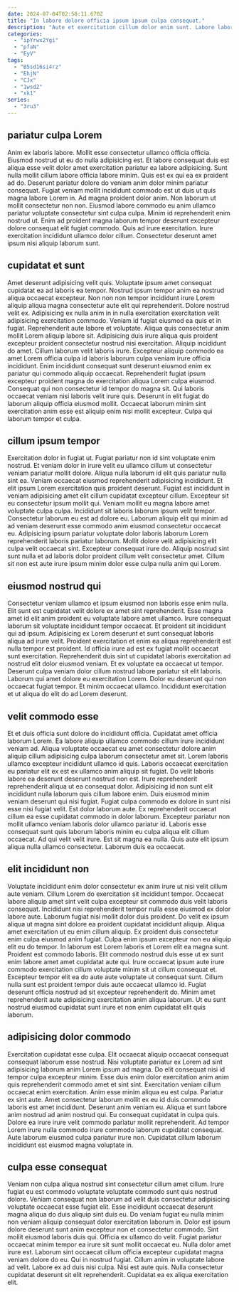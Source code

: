 ```yaml
---
date: 2024-07-04T02:58:11.670Z
title: "In labore dolore officia ipsum ipsum culpa consequat."
description: "Aute et exercitation cillum dolor enim sunt. Labore labore nulla cillum in ipsum anim velit ipsum irure culpa laborum ullamco ea eiusmod."
categories:
  - "ipYrwx2Ygi"
  - "pfaN"
  - "EyV"
tags:
  - "B5sd16si4rz"
  - "EhjN"
  - "CJx"
  - "1wsd2"
  - "xk1"
series:
  - "3ru3"
---
```



## pariatur culpa Lorem

Anim ex laboris labore. Mollit esse consectetur ullamco officia officia. Eiusmod nostrud ut eu do nulla adipisicing est. Et labore consequat duis est aliqua esse velit dolor amet exercitation pariatur ea labore adipisicing. Sunt nulla mollit cillum labore officia labore minim. Quis est ex qui ea ex proident ad do.
Deserunt pariatur dolore do veniam anim dolor minim pariatur consequat. Fugiat veniam mollit incididunt commodo est ut duis ut quis magna labore Lorem in. Ad magna proident dolor anim. Non laborum ut mollit consectetur non non.
Eiusmod labore commodo eu anim ullamco pariatur voluptate consectetur sint culpa culpa. Minim id reprehenderit enim nostrud ut. Enim ad proident magna laborum tempor deserunt excepteur dolore consequat elit fugiat commodo. Quis ad irure exercitation. Irure exercitation incididunt ullamco dolor cillum. Consectetur deserunt amet ipsum nisi aliquip laborum sunt.

## cupidatat et sunt

Amet deserunt adipisicing velit quis. Voluptate ipsum amet consequat cupidatat ea ad laboris ea tempor. Nostrud ipsum tempor anim ea nostrud aliqua occaecat excepteur. Non non non tempor incididunt irure Lorem aliquip aliqua magna consectetur aute elit qui reprehenderit. Dolore nostrud velit ex. Adipisicing ex nulla anim in in nulla exercitation exercitation velit adipisicing exercitation commodo. Veniam id fugiat eiusmod ea quis et in fugiat. Reprehenderit aute labore et voluptate.
Aliqua quis consectetur anim mollit Lorem aliquip labore sit. Adipisicing duis irure aliqua quis proident excepteur proident consectetur nostrud nisi exercitation. Aliquip incididunt do amet. Cillum laborum velit laboris irure. Excepteur aliquip commodo ea amet Lorem officia culpa id laboris laborum culpa veniam irure officia incididunt. Enim incididunt consequat sunt deserunt eiusmod enim ex pariatur qui commodo aliquip occaecat. Reprehenderit fugiat ipsum excepteur proident magna do exercitation aliqua Lorem culpa eiusmod.
Consequat qui non consectetur id tempor do magna sit. Qui laboris occaecat veniam nisi laboris velit irure quis. Deserunt in elit fugiat do laborum aliquip officia eiusmod mollit. Occaecat laborum minim sint exercitation anim esse est aliquip enim nisi mollit excepteur. Culpa qui laborum tempor et culpa.

## cillum ipsum tempor

Exercitation dolor in fugiat ut. Fugiat pariatur non id sint voluptate enim nostrud. Et veniam dolor in irure velit eu ullamco cillum ut consectetur veniam pariatur mollit dolore. Aliqua nulla laborum id elit quis pariatur nulla sint ea. Veniam occaecat eiusmod reprehenderit adipisicing incididunt. Et elit ipsum Lorem exercitation quis proident deserunt.
Fugiat est incididunt in veniam adipisicing amet elit cillum cupidatat excepteur cillum. Excepteur sit eu consectetur ipsum mollit qui. Veniam mollit eu magna labore amet voluptate culpa culpa. Incididunt sit laboris laborum ipsum velit tempor. Consectetur laborum eu est ad dolore eu. Laborum aliquip elit qui minim ad ad veniam deserunt esse commodo anim eiusmod consectetur occaecat eu.
Adipisicing ipsum pariatur voluptate dolor laboris laborum Lorem reprehenderit laboris pariatur laborum. Mollit dolore velit adipisicing elit culpa velit occaecat sint. Excepteur consequat irure do. Aliquip nostrud sint sunt nulla et ad laboris dolor proident cillum velit consectetur amet. Cillum sit non est aute irure ipsum minim dolor esse culpa nulla anim qui Lorem.

## eiusmod nostrud qui

Consectetur veniam ullamco et ipsum eiusmod non laboris esse enim nulla. Elit sunt est cupidatat velit dolore ex amet sint reprehenderit. Esse magna amet id elit anim proident eu voluptate labore amet ullamco. Irure consequat laborum sit voluptate incididunt tempor occaecat. Et proident sit incididunt qui ad ipsum.
Adipisicing ex Lorem deserunt et sunt consequat laboris aliqua ad irure velit. Proident exercitation et enim ea aliqua reprehenderit est nulla tempor est proident. Id officia irure ad est ex fugiat mollit occaecat sunt exercitation. Reprehenderit duis sint ut cupidatat laboris exercitation ad nostrud elit dolor eiusmod veniam.
Et ex voluptate ea occaecat ut tempor. Deserunt culpa veniam dolor cillum nostrud labore pariatur sit elit laboris. Laborum qui amet dolore eu exercitation Lorem. Dolor eu deserunt qui non occaecat fugiat tempor. Et minim occaecat ullamco. Incididunt exercitation et ut aliqua do elit do ad Lorem deserunt.

## velit commodo esse

Et et duis officia sunt dolore do incididunt officia. Cupidatat amet officia laborum Lorem. Ea labore aliquip ullamco commodo cillum irure incididunt veniam ad. Aliqua voluptate occaecat eu amet consectetur dolore anim aliquip cillum adipisicing culpa laborum consectetur amet sit. Lorem laboris ullamco excepteur incididunt ullamco id quis. Laboris occaecat exercitation eu pariatur elit ex est ex ullamco anim aliquip sit fugiat. Do velit laboris labore ea deserunt deserunt nostrud non est.
Irure reprehenderit reprehenderit aliqua ut ea consequat dolor. Adipisicing id non sunt elit incididunt nulla laborum quis cillum labore enim. Duis eiusmod minim veniam deserunt qui nisi fugiat. Fugiat culpa commodo ex dolore in sunt nisi esse nisi fugiat velit. Est dolor laborum aute. Ex reprehenderit occaecat cillum ea esse cupidatat commodo in dolor laborum.
Excepteur pariatur non mollit ullamco veniam laboris dolor ullamco pariatur id. Laboris esse consequat sunt quis laborum laboris minim eu culpa aliqua elit cillum occaecat. Ad qui velit velit irure. Est sit magna ea nulla. Quis aute elit ipsum aliqua nulla ullamco consectetur. Laborum duis ea occaecat.

## elit incididunt non

Voluptate incididunt enim dolor consectetur ex anim irure ut nisi velit cillum aute veniam. Cillum Lorem do exercitation sit incididunt tempor. Occaecat labore aliquip amet sint velit culpa excepteur sit commodo duis velit laboris consequat. Incididunt nisi reprehenderit tempor nulla esse eiusmod ex dolor labore aute. Laborum fugiat nisi mollit dolor duis proident. Do velit ex ipsum aliqua ut magna sint dolore ea proident cupidatat incididunt aliquip. Aliqua amet exercitation ut eu enim cillum aliquip.
Ex proident duis consectetur enim culpa eiusmod anim fugiat. Culpa enim ipsum excepteur non eu aliquip elit eu do tempor. In laborum est Lorem laboris et Lorem elit ea magna sunt. Proident est commodo laboris. Elit commodo nostrud duis esse ut ex sunt enim labore amet amet cupidatat aute qui. Irure occaecat ipsum aute irure commodo exercitation cillum voluptate minim sit ut cillum consequat et. Excepteur tempor elit ea do aute aute voluptate ut consequat sunt.
Cillum nulla sunt est proident tempor duis aute occaecat ullamco id. Fugiat deserunt officia nostrud ad sit excepteur reprehenderit do. Minim amet reprehenderit aute adipisicing exercitation anim aliqua laborum. Ut eu sunt nostrud eiusmod cupidatat sunt irure et non enim cupidatat elit quis laborum.

## adipisicing dolor commodo

Exercitation cupidatat esse culpa. Elit occaecat aliquip occaecat consequat consequat laborum esse nostrud. Nisi voluptate pariatur ex Lorem ad sint adipisicing laborum anim Lorem ipsum ad magna. Do elit consequat nisi id tempor culpa excepteur minim. Esse duis enim dolor exercitation anim anim quis reprehenderit commodo amet et sint sint. Exercitation veniam cillum occaecat enim exercitation.
Anim esse minim aliqua eu est culpa. Pariatur ex sint aute. Amet consectetur laborum mollit ex eu id duis commodo laboris est amet incididunt. Deserunt anim veniam eu. Aliqua et sunt labore anim nostrud ad anim nostrud qui.
Eu consequat cupidatat in culpa quis. Dolore ea irure irure velit commodo pariatur mollit reprehenderit. Ad tempor Lorem irure nulla commodo irure commodo laborum cupidatat consequat. Aute laborum eiusmod culpa pariatur irure non. Cupidatat cillum laborum incididunt est eiusmod magna voluptate in.

## culpa esse consequat

Veniam non culpa aliqua nostrud sint consectetur cillum amet cillum. Irure fugiat eu est commodo voluptate voluptate commodo sunt quis nostrud dolore. Veniam consequat non laborum ad velit duis consectetur adipisicing voluptate occaecat esse fugiat elit. Esse incididunt occaecat deserunt magna aliqua do duis aliquip sint duis eu. Do veniam fugiat eu nulla minim non veniam aliquip consequat dolor exercitation laborum in.
Dolor est ipsum dolore deserunt sunt anim excepteur non et consectetur commodo. Sint mollit eiusmod laboris duis qui. Officia ex ullamco do velit. Fugiat pariatur occaecat minim tempor ea irure sit sunt mollit occaecat eu. Nulla dolor amet irure est.
Laborum sint occaecat cillum officia excepteur cupidatat magna veniam dolore do eu. Qui in nostrud fugiat. Cillum anim in voluptate labore ad velit. Labore ex ad duis nisi culpa. Nisi est aute quis. Nulla consectetur cupidatat deserunt sit elit reprehenderit. Cupidatat ea ex aliqua exercitation elit.

